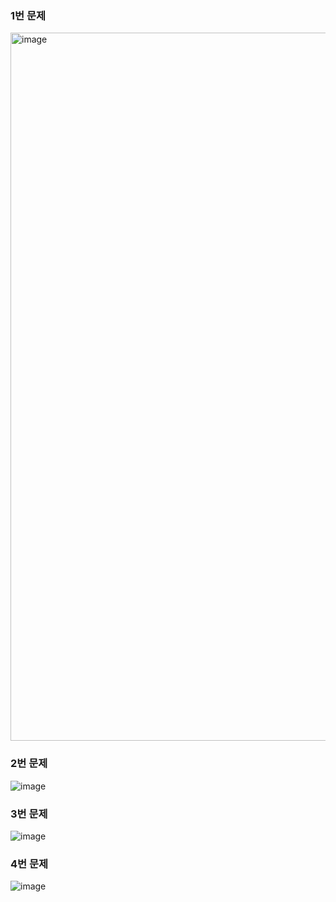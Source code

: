 ### 1번 문제
<img width="1133" alt="image" src="https://user-images.githubusercontent.com/53300830/193456467-ad6f003a-1d38-4f25-8618-63a620ed7068.png">

### 2번 문제
![image](https://user-images.githubusercontent.com/53300830/193597950-484b1341-098d-4f0e-bb46-97788047a6b1.png)

### 3번 문제
![image](https://user-images.githubusercontent.com/53300830/193874785-1cf0445c-b5be-41a9-9578-da9bb8efa4da.png)

### 4번 문제
![image](https://user-images.githubusercontent.com/53300830/194377976-689a9ead-cc0d-48ac-8b48-206b665ec5dc.png)

